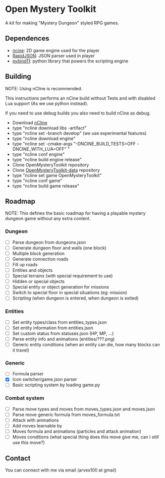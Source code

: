 # Open Mystery Toolkit
A kit for making "Mystery Dungeon" styled RPG games.

## Dependences
- [ncine](https://ncine.github.io/): 2D game engine used for the player
- [RapidJSON](https://github.com/Tencent/rapidjson): JSON parser used in player
- [pybind11](https://github.com/pybind/pybind11): python library that powers the scripting engine

## Building
NOTE: Using nCline is recommended.

This instructions performs an  nCine build without Tests and with disabled Lua support (As we use python instead).

If you need to use debug builds you also need to build nCine as debug.

* Download [nCline](https://github.com/nCine/ncline-artifacts/tree/master)
* type "ncline download libs -artifact"
* type "ncline set -branch develop" (we use experimental features)
* type "ncline download engine"
* type "ncline set -cmake-args "-DNCINE_BUILD_TESTS=OFF -DNCINE_WITH_LUA=OFF" "
* type "ncline conf engine"
* type "ncline build engine release"
* Clone OpenMysteryToolkit repository
* Clone [OpenMysteryToolkit-data](https://github.com/arves100/OpenMysteryToolkit-data) repository
* type "ncline set game OpenMysteryToolkit"
* type "ncline conf game"
* type "ncline build game release"

## Roadmap
NOTE: This defines the basic roadmap for having a playable mystery dungeon game without
any extra content.

### Dungeon
- [ ] Parse dungeon from dungeons.json
- [ ] Generate dungeon floor and walls (one block)
- [ ] Multiple block generation
- [ ] Generate connection roads
- [ ] Fill up roads
- [ ] Entities and objects
- [ ] Special terrains (with special requirement to use)
- [ ] Hidden or special objects
- [ ] Special entity or object generation for missions
- [ ] Switch to special floor in special situations (eg: mission)
- [ ] Scripting (when dungeon is entered, when dungeon is exited)

### Entities
- [ ] Set entity types/class from entities_types.json
- [ ] Set entity information from entities.json
- [ ] Set custom status from statuses.json (HP, MP, ...)
- [ ] Parse entity info and animations (entities/???.png)
- [ ] Generic entity conditions (when an entity can die, how many blocks can it travel)

### Generic
- [ ] Formula parser
- [x] Icon switcher/game.json parser
- [ ] Basic scripting system by loading game.py

### Combat system
- [ ] Parse move types and moves from moves_types.json and moves.json
- [ ] Parse move generic formula from moves_formula.txt
- [ ] Attack with animations
- [ ] Add moves learnable by
- [ ] Moves formula and animations (particles and attack animation)
- [ ] Moves conditions (what special thing does this move give me, can I still use this move?)

## Contact
You can connect with me via email (arves100 at gmail)
